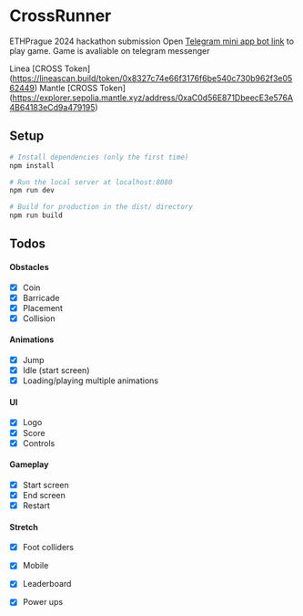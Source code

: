 # CrossRunner
ETHPrague 2024 hackathon submission
Open [Telegram mini app bot link](https://t.me/testbotminiappbot) to play game. Game is avaliable on telegram messenger

Linea [CROSS Token] (https://lineascan.build/token/0x8327c74e66f3176f6be540c730b962f3e0562449)
Mantle [CROSS Token] (https://explorer.sepolia.mantle.xyz/address/0xaC0d56E871DbeecE3e576A4B64183eCd9a479195)

## Setup

``` bash
# Install dependencies (only the first time)
npm install

# Run the local server at localhost:8080
npm run dev

# Build for production in the dist/ directory
npm run build
```

## Todos

#### Obstacles

- [x] Coin
- [x] Barricade
- [x] Placement
- [x] Collision

#### Animations

- [x] Jump
- [x] Idle (start screen)
- [x] Loading/playing multiple animations

#### UI

- [x] Logo
- [x] Score
- [x] Controls

#### Gameplay

- [x] Start screen
- [x] End screen
- [x] Restart

#### Stretch

- [x] Foot colliders
- [x] Mobile
- [x] Leaderboard
- [x] Power ups







